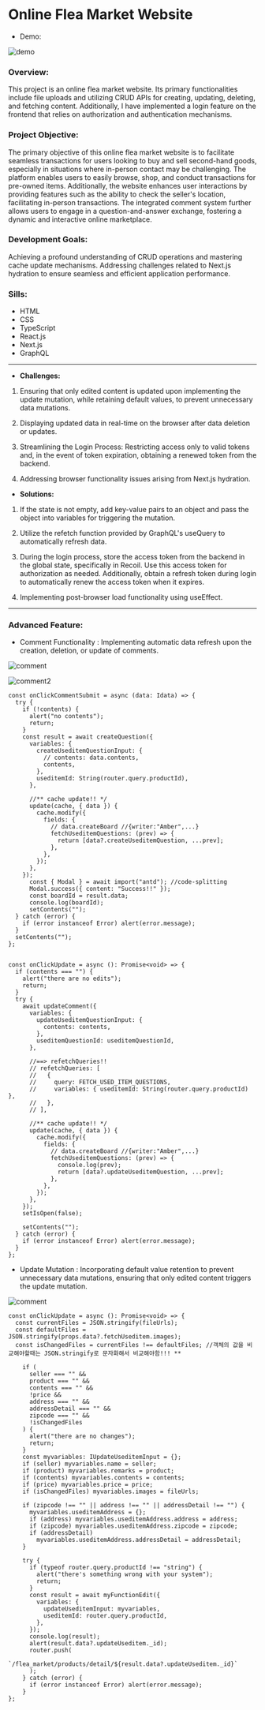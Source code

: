# Online Flea Market Website
+ Demo:
  
![demo](https://github.com/ParkAmber/frontend-portfolio-fleamarket-website/blob/main/demo_.gif)



### **Overview:** 
This project is an online flea market website. Its primary functionalities include file uploads and utilizing CRUD APIs for creating, updating, deleting, and fetching content. Additionally, I have implemented a login feature on the frontend that relies on authorization and authentication mechanisms.

### **Project Objective:** 
The primary objective of this online flea market website is to facilitate seamless transactions for users looking to buy and sell second-hand goods, especially in situations where in-person contact may be challenging. The platform enables users to easily browse, shop, and conduct transactions for pre-owned items. Additionally, the website enhances user interactions by providing features such as the ability to check the seller's location, facilitating in-person transactions. The integrated comment system further allows users to engage in a question-and-answer exchange, fostering a dynamic and interactive online marketplace.

### **Development Goals:** 
Achieving a profound understanding of CRUD operations and mastering cache update mechanisms. Addressing challenges related to Next.js hydration to ensure seamless and efficient application performance.

### **Sills:** 
+ HTML
+ CSS
+ TypeScript
+ React.js
+ Next.js
+ GraphQL

-------
+ **Challenges:**

1. Ensuring that only edited content is updated upon implementing the update mutation, while retaining default values, to prevent unnecessary data mutations.

2. Displaying updated data in real-time on the browser after data deletion or updates.

3. Streamlining the Login Process: Restricting access only to valid tokens and, in the event of token expiration, obtaining a renewed token from the backend.

4. Addressing browser functionality issues arising from Next.js hydration.


+ **Solutions:**

1. If the state is not empty, add key-value pairs to an object and pass the object into variables for triggering the mutation.

2. Utilize the refetch function provided by GraphQL's useQuery to automatically refresh data.

3. During the login process, store the access token from the backend in the global state, specifically in Recoil. Use this access token for authorization as needed. Additionally, obtain a refresh token during login to automatically renew the access token when it expires.

4. Implementing post-browser load functionality using useEffect.

-------

### **Advanced Feature:** 
+ Comment Functionality :  Implementing automatic data refresh upon the creation, deletion, or update of comments.

![comment](https://github.com/ParkAmber/frontend-portfolio-fleamarket-website/blob/main/update_comment1.png)

![comment2](https://github.com/ParkAmber/frontend-portfolio-fleamarket-website/blob/main/update_comment.png)

    const onClickCommentSubmit = async (data: Idata) => {
      try {
        if (!contents) {
          alert("no contents");
          return;
        }
        const result = await createQuestion({
          variables: {
            createUseditemQuestionInput: {
              // contents: data.contents,
              contents,
            },
            useditemId: String(router.query.productId),
          },
          
          //** cache update!! */
          update(cache, { data }) {
            cache.modify({
              fields: {
                // data.createBoard //{writer:"Amber",...}
                fetchUseditemQuestions: (prev) => {
                  return [data?.createUseditemQuestion, ...prev]; 
                },
              },
            });
          },
        });    
          const { Modal } = await import("antd"); //code-splitting
          Modal.success({ content: "Success!!" });
          const boardId = result.data;
          console.log(boardId);
          setContents("");
      } catch (error) {
        if (error instanceof Error) alert(error.message);
      }
      setContents("");
    };


    const onClickUpdate = async (): Promise<void> => {
      if (contents === "") {
        alert("there are no edits");
        return;
      }
      try {
        await updateComment({
          variables: {
            updateUseditemQuestionInput: {
              contents: contents,
            },
            useditemQuestionId: useditemQuestionId,
          },
 
          //==> refetchQueries!!
          // refetchQueries: [
          //   {
          //     query: FETCH_USED_ITEM_QUESTIONS,
          //     variables: { useditemId: String(router.query.productId) },
          //   },
          // ],

          //** cache update!! */
          update(cache, { data }) {
            cache.modify({
              fields: {
                // data.createBoard //{writer:"Amber",...}
                fetchUseditemQuestions: (prev) => {
                  console.log(prev);
                  return [data?.updateUseditemQuestion, ...prev]; 
                },
              },
            });
          },
        });
        setIsOpen(false);
  
        setContents("");
      } catch (error) {
        if (error instanceof Error) alert(error.message);
      }
    };
+ Update Mutation :  Incorporating default value retention to prevent unnecessary data mutations, ensuring that only edited content triggers the update mutation.

![comment](https://github.com/ParkAmber/frontend-portfolio-fleamarket-website/blob/main/update_contents.png)

    const onClickUpdate = async (): Promise<void> => {
      const currentFiles = JSON.stringify(fileUrls);
      const defaultFiles = JSON.stringify(props.data?.fetchUseditem.images);
      const isChangedFiles = currentFiles !== defaultFiles; //객체의 값을 비교해야할때는 JSON.stringify로 문자화해서 비교해야함!!! **

        if (
          seller === "" &&
          product === "" &&
          contents === "" &&
          !price &&
          address === "" &&
          addressDetail === "" &&
          zipcode === "" &&
          !isChangedFiles
        ) {
          alert("there are no changes");
          return;
        }
        const myvariables: IUpdateUseditemInput = {};
        if (seller) myvariables.name = seller;
        if (product) myvariables.remarks = product;
        if (contents) myvariables.contents = contents;
        if (price) myvariables.price = price;
        if (isChangedFiles) myvariables.images = fileUrls;
    
        if (zipcode !== "" || address !== "" || addressDetail !== "") {
          myvariables.useditemAddress = {};
          if (address) myvariables.useditemAddress.address = address;
          if (zipcode) myvariables.useditemAddress.zipcode = zipcode;
          if (addressDetail)
            myvariables.useditemAddress.addressDetail = addressDetail;
        }
    
        try {
          if (typeof router.query.productId !== "string") {
            alert("there's something wrong with your system");
            return;
          }
          const result = await myFunctionEdit({
            variables: {
              updateUseditemInput: myvariables,
              useditemId: router.query.productId,
            },
          });
          console.log(result);
          alert(result.data?.updateUseditem._id);
          router.push(
            `/flea_market/products/detail/${result.data?.updateUseditem._id}`
          );
        } catch (error) {
          if (error instanceof Error) alert(error.message);
        }
    };
